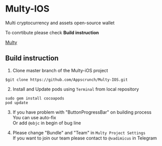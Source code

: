 # Multy-IOS

Multi cryptocurrency and assets open-source wallet

To conrtibute please check **Build instruction**

[Multy](http://multy.io)

## Build instruction

1. Clone master branch of the Multy-iOS project
```
$git clone https://github.com/Appscrunch/Multy-IOS.git
```

2. Install and Update pods using ``` Terminal ``` from local repository <br />
```
sudo gem install cocoapods
pod update
```

3. If you have problem with "ButtonProgressBar" on building process<br />
  You can use auto-fix<br />
  Or add ``` @objc ``` in begin of bug line

4. Please change  "Bundle" and "Team" in ```Multy Project Settings```<br />
  If you want to join our team please contact to ``` @vadimicus ```  in Telegram

